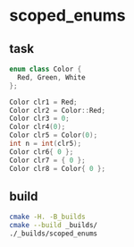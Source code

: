 # scoped_enums

## task

```cpp
enum class Color {
  Red, Green, White
};

Color clr1 = Red;
Color clr2 = Color::Red;
Color clr3 = 0;
Color clr4(0);
Color clr5 = Color(0);
int n = int(clr5);
Color clr6{ 0 };
Color clr7 = { 0 };
Color clr8 = Color{ 0 };
```

## build

```bash
cmake -H. -B_builds
cmake --build _builds/
./_builds/scoped_enums
```
